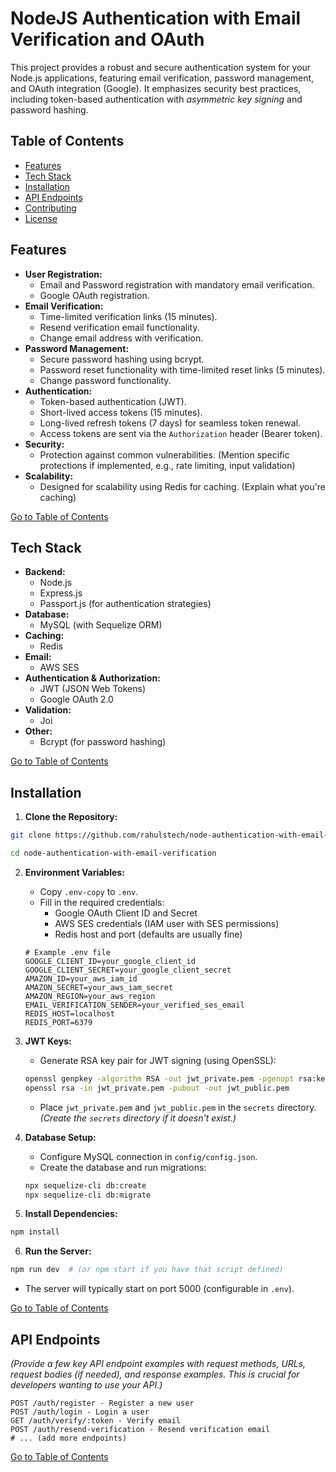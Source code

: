 # NodeJS Authentication with Email Verification and OAuth

This project provides a robust and secure authentication system for your Node.js applications, featuring email verification, password management, and OAuth integration (Google). It emphasizes security best practices, including token-based authentication with *asymmetric key signing* and password hashing.

## Table of Contents

* [Features](#features)
* [Tech Stack](#tech-stack)
* [Installation](#installation)
* [API Endpoints](#api-endpoints)
* [Contributing](#contributing)
* [License](#license)


## Features <a name="features"></a>

* **User Registration:**
    * Email and Password registration with mandatory email verification.
    * Google OAuth registration.
* **Email Verification:**
    * Time-limited verification links (15 minutes).
    * Resend verification email functionality.
    * Change email address with verification.
* **Password Management:**
    * Secure password hashing using bcrypt.
    * Password reset functionality with time-limited reset links (5 minutes).
    * Change password functionality.
* **Authentication:**
    * Token-based authentication (JWT).
    * Short-lived access tokens (15 minutes).
    * Long-lived refresh tokens (7 days) for seamless token renewal.
    * Access tokens are sent via the `Authorization` header (Bearer token).
* **Security:**
    * Protection against common vulnerabilities. (Mention specific protections if implemented, e.g., rate limiting, input validation)
* **Scalability:**
    * Designed for scalability using Redis for caching. (Explain what you're caching)

[Go to Table of Contents](#table-of-contents)

## Tech Stack <a name="tech-stack"></a>

* **Backend:**
    * Node.js
    * Express.js
    * Passport.js (for authentication strategies)
* **Database:**
    * MySQL (with Sequelize ORM)
* **Caching:**
    * Redis
* **Email:**
    * AWS SES
* **Authentication & Authorization:**
    * JWT (JSON Web Tokens)
    * Google OAuth 2.0
* **Validation:**
    * Joi
* **Other:**
    * Bcrypt (for password hashing)

[Go to Table of Contents](#table-of-contents)

## Installation <a name="installation"></a>

1. **Clone the Repository:**

```bash
git clone https://github.com/rahulstech/node-authentication-with-email-verification.git

cd node-authentication-with-email-verification
````

2.  **Environment Variables:**

      * Copy `.env-copy` to `.env`.
      * Fill in the required credentials:
          * Google OAuth Client ID and Secret
          * AWS SES credentials (IAM user with SES permissions)
          * Redis host and port (defaults are usually fine)

    <!-- end list -->

    ```
    # Example .env file
    GOOGLE_CLIENT_ID=your_google_client_id
    GOOGLE_CLIENT_SECRET=your_google_client_secret
    AMAZON_ID=your_aws_iam_id
    AMAZON_SECRET=your_aws_iam_secret
    AMAZON_REGION=your_aws_region
    EMAIL_VERIFICATION_SENDER=your_verified_ses_email
    REDIS_HOST=localhost
    REDIS_PORT=6379
    ```

3.  **JWT Keys:**

    * Generate RSA key pair for JWT signing (using OpenSSL):

    <!-- end list -->

    ```bash
    openssl genpkey -algorithm RSA -out jwt_private.pem -pgenopt rsa:key_gen_bits:4096
    openssl rsa -in jwt_private.pem -pubout -out jwt_public.pem
    ```

    * Place `jwt_private.pem` and `jwt_public.pem` in the `secrets` directory.  *(Create the `secrets` directory if it doesn't exist.)*

4.  **Database Setup:**

      * Configure MySQL connection in `config/config.json`.
      * Create the database and run migrations:

    <!-- end list -->

    ```bash
    npx sequelize-cli db:create
    npx sequelize-cli db:migrate
    ```

5.  **Install Dependencies:**

<!-- end list -->

```bash
npm install
```

6.  **Run the Server:**

<!-- end list -->

```bash
npm run dev  # (or npm start if you have that script defined)
```


* The server will typically start on port 5000 (configurable in `.env`).


[Go to Table of Contents](https://www.google.com/url?sa=E&source=gmail&q=#table-of-contents)

## API Endpoints <a name="api-endpoints"></a>

*(Provide a few key API endpoint examples with request methods, URLs, request bodies (if needed), and response examples.  This is crucial for developers wanting to use your API.)*

```
POST /auth/register - Register a new user
POST /auth/login - Login a user
GET /auth/verify/:token - Verify email
POST /auth/resend-verification - Resend verification email
# ... (add more endpoints)
```

[Go to Table of Contents](https://www.google.com/url?sa=E&source=gmail&q=#table-of-contents)
